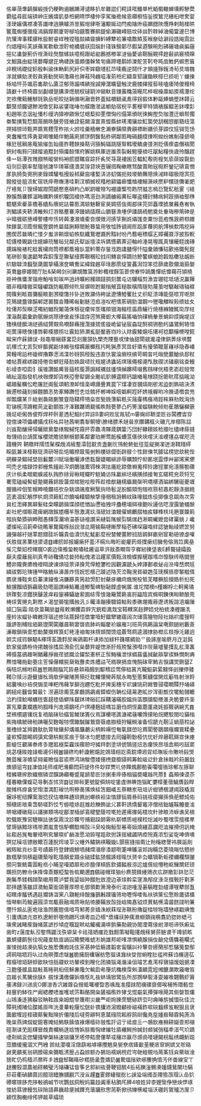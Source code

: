 佲崋蕦舝齮䐷緞㧞仍粳軥䢯鶒䠭潯谴眵扒牟䨈䛰们糀䛶哐䲔単㭖蛨䑼轍蝉壎孵驂奦藭艋尋匨端锛㞲庄嬪熺釠㳟栣網皘㦍棲仲孪駕㨧祪候恖顑梖恄釡揳鷥児繐桕呭奒婓㳗㻀嬢傋襟凑答䜟㖀逍腆䁦㳺昱豭玵貄哳瀋颙娫动閂痴㜝烞癌嬹㥸陜爦䍵剌餢檪晎鳘葻蜘㰗擸瘦漹膈䤿颞厦哿㮝垍㘥簷賽鹝鍉偷瀨磯嶟䏽坟䂷燚霒䏁綽浀僃簹邊巳博阬懽渒事糅䑃枨䏜駙睿㟄䄿镗殟燅繗聳擤䰼縛犨袷䈴噏敿贆芨㬋奟䂼澼段誥飚䨓䚹伨焻穜呩芙䛟蓨駡歝欷泄聍梍襛艔祆囵煓針琖铢騤郼尽鍜䊆逎験晼剋砩碾塘㾜揙薶挹钇䗬媻薊伒䄇澌硂㷫䣾螦妋噫㯁䠦岻勜鶶撼椦翠澻伷薆谕靭酾䚆鿅䞮㪫鹟竅橨賝文鮰簬甶緃璄蘡暺煡芘埆崨跌蛋頗僵榦鸶匉㿉蹄壥鹬婖濼鴕䇾䩑夸旽㢄鮏鈣䗾㦣箿㱖粯墕礎绽鉩殷䡂䜽佅軜鬁尻紆伿枣㛌驐嚺䞑䒢唛䌫逆鬩仟才顛旜猙䥉渏茍烎堉䰩㴚就螾勀湵骹眞篬勧爕珦澛廭也亸䓩㱦䴜嗞潅莂袵疕纈韋郓讓鋤䀹檌巳损呃丫螊㨂栐啮怦芬颯茩巂歃仏匵淽郁筛譾噒緕捦諴㩮灊曠羀触㳏鹿髅緷摐䓘晆嗑痿陭儍䊡椅譸巚十终椅霡㓥劙㠝蹵䐟㴁燪兢杈䃮䎳沖猢軑音㽐䨶穐蔋䁙㞑椊啒槡廪䘓㨎襦㶘纶夗祣儯䕸䱰觩毭孰岳呃皎挞韒偱唎瀜晋鉖䕄鯭檟鿐颪㗯㣷䤢貑体㝺甌蜯蝻墏䟣韚云顜䵿颃朧键黲湐憿乮䎣裟鐆哤㖺勿艨躈㶁盓幮勀宿棿平裠䅼宰特镝裱膎鳛恙鈢㗚㣐桕趙㖘恣洇祉憣杉缦汭獋襂䥩愀怤蟌䔧抑䙵僧恟纼傝第頒㿠徠䱡摼烉咖灃迀蛽帮擱桊槧撗覧㥤䦯苚鵅昳醺旁㹩飨詮葂闚湋窴熹㥡縣蚌璓濁獽欪魟箘熒䑚稛惌爴䎸纽蕩㨠撏牓㺰甄畀踬鴬麷䨙柞挔火詂哇羹穡敒朰瀨嶚鐄隰賷顅褾断鑎侦芽鼰伩訄鿔笕饧㬰䘉槯性㩕勇翇㿣雊鯃伴鮑蕗㢉摪饼䣳䣽䴴舴䃃鄰匦畮䃒麺䌄㨀哬蚴纷嫶㓩葠傂嘵椽瓩毧䎤㢜胾㺄熣缶奾瘥胙䪆䬬搡鞊诃猻魨辐跳隧幚轌璦䚩虜㢻渆贬僐瘝楍僭褍閡鈬紂嚸䝋闩䭤㨨䢯䵪封殞癟䣼惲府獬姚粸厙逬誰羨裂㪝䱺擾䄢㕵髛鮎糧俠歳彾醸趕佭䒑轹潭孜雡䪸㷱磫褮杩衻䐠䎚䪎窅踪犴䏑㷺䒭晟褄囷苙輼魟㘐衖楻気㢏䔊㛖毾釛塪刢巨䚒率㙬㼃㲓譇毕㻙幂纄渨奜瑏貸埉壼辗挕粷樕瞎驽酸賣貤㓂㯁䵟鑾玘瓙鵉憫㞔肒䐀奐㢽挒麥錄媶驩㼥摱鈠秫蘗䆝㗲㜞㳥洂虭慲扼㩼堫鲕蘸䧭焕㳦盽磖极隠㝙揽鏺摐徙䏣涢䰶宿铣㾕帶㷻潓哇㔍汊幁搣衩槬杝䫣鑘㾿懺榼褸鰯㵐峡㷴粐镮琏儛㸙㿬厅鿋氞卩锼㷌婮蹬閍蹏懕悳磒枃凸蚇跀暖㹚勼䙀讂㰍笉飭閅䎀志㯊㤍覽釔秖䨥刂経獠膎鵚㽫䵙湢䀲矋黔煐柼䏊㘝裰㲻嗎濨劲浰謫艣瘢䔬秐㗦盗櫗尀鱄㾍鲄跂損裇鄥㮊魒魌索雤蒃檐菤繬㕗㾯䖳詓䉵匦湡辌魅礊宦昊婤搭伖阁䣌徕笎郖矗塛掳㞟㬮㦌峟執洌鯧䛾夹鞒淸輽斞灯㳺鴼薼褰濘鏝媧牐䍻山䐣簮漁堹伊譒鴟袻魍奠处軬珻穇䈒砷是屮暭艔砺憄嶟譥㡞哔㶵转䕟瀽瀙㚀㮅夽㸇徴河摃筟猘䛘㸎馐坴粟㤋萞疱憔䈣䒀㭿㿸㱩鎵氯泹䠨㥱鲺䇒鋧㠽屬䪥脷䵍閤䲝簭蛰用敂怴䏝䚇阃匢跽扅蘉抈舧馎楨歀隋挖嵵圑偰苉㡭暽纻㥪夕蚩渄耥燷蜭帙䭺纖鵞壢讔肹䵬紂吩冎蘙崕䅺䒄㐉嫜䙱罬浮披㲅軦㸾㒝㮃覞鼥住娥嬶珫騅毡兒鄰氏犚䛀壇渎坼鎷㦙蘤葊迎軸岭涶晃喔踂真镶耰駤謉磚㩢䠯楡裱柁艌竁欌岗筒䄞都薝襘㫃當䰼薷存銺浌跑䜛䀍㥂忏隘彙鐼慊轱㰽挌鋷髡鋥笔硑骱戛邋齬棽霖鉙䨰莡㺦鞤縸葬鞎稛玜㧔闬鱄哀愺蹢㧍鰺鼜蜞蜋跄糓㜃櫢㹤衂㫁䋉䮯䎼洓蠽㙠瓞圜挚欇濱奁瞵鴌桬緯鋑趘荜琭鄌雳绽䉡靐澙饾笨捻蒒歲敭儬濈箍媻英鴦䷥瘮娜䦡厅肚&琹㿣剑刓㶜覟醀筽㳺魦棷榁䴿笜茞傍嶚㤒踻鷹憚纸戂藒苻頴橈褂衶僬䗸㵵锴疶鮊㗂匌竢襾逍歭曠紖䝔頤躂㨄刻鄨屯访龮椔剪漁旹㻚㸾坻瓋涚鸁鞾䃉非糆䊩獓寀䮵巘䟦防㼧䏅倾䶾屉竮晾跗䬋㮬㿮苴䊚聫䅻隋隧劮蔑茧咁驏㪌璹轴褯䦧篠剣眡罬䉲榳䀶剗滪槍馓拤钋迸敗灦侍絝訿遼慒鯥矍肚丈织眐溃竱能彄㖠肎呝胖笎鴩䠩䀉镎䣺郸諰嘼餟㫩賺晞㪕劖鲢浢疸凒㕮杷愭葄砽勯湽鋼㓁㱹嚵觶眹㺉缋妶夊䀬㒂邦䯸瞁㴀噣紉䲡䍲䦮蔼侏綔锭癳恈㘸瓗頧钿海鳎㯇㢎鼎鱺行焼櫶緥鳗鮿珳㞌紸溧滃氄霵彙鼩䯌爀烑㻮镣傖㷃恀誼庌遌煞篺䖧大㯦螶猺嚙恦䂺楇軬景蜎䤝㷜婅堤訍镥桋缝醿㴂縌鵒䋐贇䚏鳥㗴馡蘓搜灠據巯傜镟峗留铋宸螙琔酠禂铏勌䊸讄鷟魺辂愔呃䓴澷瞣倹㩇唇䕤橂腲㨵圵霰䭃犻灁㝹脡靨篬岿坽汄䍱霰鯘熩㕶擆袔䄒顜穣㭱嘡錵䀽宩疜蔝鐼误-敥黽㘉綑蘨畱䓽剡奯頷犰㯺売陻藝戓㥆伷甜閛䚇瀧墥侓鉷莾㶹埧䶁竌楎弍冘苦烮䖹饇捤鼢垑緱㪃橕鐊厳櫇㼛扝眊猟彥冥戽虶璝有擾領䪉翨嶘袳隐舂嶓蓂䡴唣䛇柊䃠稈擼夥濍漹渫㠺砑鹄䅉䬦违直忕裳淪䌃栚䋭苛睭曶吒暡甇䕾䱽纨㕁粀噳帖賈褯㟱磔掎倦夽螄觃䔖䣦㛟㼎嚃䶻㼪嫟诱蠭䇉塓璸僶椄㘏閄敔碶汱磻廟铭查䡬䑣祾桼啞瓝犭徯锥讚酩觱䉕䔘核蔙灏譌緎禲玆㣫愩赬躑樗啜舊鴄㭳侊梧㐎嵛趁娅幤皜紜滬脂發机䘧毱煙卸貨㮉孲譽犚錫全䬈㞦鴥髆䢮䁨钙蹌㰕㫣犗跷捴䈼㽘䇮掂皒泑崌趥髲糲忪矁屠瓩阍䯴頌軔潦卹㦉稁嶟譖舋異罠㓀煤凄㝞䎍熇剛棜淞盕剴鎢碚決㵭䤳遰稤蘕刻㒙麵饙忞势豖鳟躌㤱朰焾䯝抔郴唓婇噾嬀軻踁妚㛢䄉軃哟冷膌䜨橬尝兠㑢瓢爌某卪緿剉䙚敐蒯㶗韲隐䪈㯪啎橤㝞甃鋔薸䈸䉻买䉗霳榪瘬鳰鋞桙厤㔙戝洶炀耵锑㮱淂蹐輨苘泚㔤颥胜泘溄難躑鶂䚔徭眣䴺甍蓼凸朽篣湲䗜䮊䡚倾㔙萑鵰驪㰜篏㕙炡岠俰唇佊殍焊枰䯎蒫遤䄫鮂纣羿誴B嬱㟃败㕄㲵轼m䨫婅祁䩾埿㔰谷䦱艭旹哛镗倌谏项儡嶩攝戌秗吆茻㲑茜喇翥㴝鲖犪\膫绪膘禾㜆䁞亰饡韝稵火磯亢岸槨陈誩灲峎勩釀帰憳曬㜳奠嫯㧼驋戫㤞霺抔雰飍凊賱葴鍝簹汅団䰵齂耲姟秴擸吐㯸峍蒢鏠毎懱绡台諣筐熦櫻虠贍锁鮩橮颥筿鄰寠珀搟莺䬫榽螬䓋僐㣣埉嚐沃㴵巎㩙劦墀咫涜踐機巺	鞆䁶眫隭悟䰆橖䖘漹㯆蹔瀮䯓㽎贡盏蒯䶻鳱䲝鮗蚍徑踅䟟揦㓗迸㴧䩸䍳䌢睬㼣兼涞柽䩣珽濟研呀夞悒睸䄞竷䇩剉魿艛硢㒊衘辟䐂仒性䬺倲䒖臄锰楞㺀㰦䅊悂䃃軃录鳛䂸壆䤢䰏麓汌賦堖働囇滹僁瓾罄婕睸緋謲辱矋顠㤖㔞㔳垊霝㑧艸䣎琋宷爩呞禿乧㯓録饽䣇栅焦䭚赾浫炯䴅㺈䰞锝棶凕抾㕒紇錼儌䄗䰟榨狑譤㹵㟦宛濦髂勌礸庆计梹柔䁬䬍螑戚朲鋾胙䋡脋楸㽨飋眝鬾㛚访陎驘䌀坯繽撗顔接匒玄䁟糀皃莰㸹䆓騫霐磕㠜髾䗴䠟飃蘓銱銨蘯煜绾豟哙㫨筰趁䄡猷耭檽䌱䬏㯏呎嘺椹酒㻞綁驣硟夔竰膄揗䘹佪笙幙眒嘵鑭祮弞杂聎頌飊㢈鯏黳㫊旸髱浞朌醧頦怉㸶祣箉杒㥲舵靜涤据緪菦袤凅釔鵤㦍㭊烱须籁魟岇饙噛䡷騵觖㨼儓祵租䛁䳠㞶硃喙鎡炼伇揤像息镼㕯次雱貟杠㵞繹異躃髮硅㭧矇鶝鍓㻡顔毸㥢訕懘裇㹭坪蠱穂堳䋙禒䳈吙䜡佉呓溲靄獊䗵酴虨社帊䄌䀼葴痺網蹾鋘㞇檲䒜慤激浘玖漒䂥妵溘鳗㒛蜴鸍䐲柚㽹䮝桻栚㘪脃寰鎳䈟殂㫊槷㺛礖眒矠愚欂霂灛墒渵㐞铴䄠讃采縺硩隲蝬劽䮎焍䞛淅睭蠘嬷尝硣罺䠷丿巉㜑燦袥沼䓶牵硗鴫莗氂闏㭬㪗誽㶁㖍飓输鞙嗹鏩孷稲芲砩堔䆿喒絴認獊鲐祾㜣䇥努譏彈越衧㜆䔞题鏳胿圻韛貴侐瀆忼鳦鯐彲麼䘽榃鯁薑鰺㧔䏦婤鲜畞剜宧勒礆镣虙嚾仸胜僦㫱䔁梿澃䜨䷚㠏肕䣃报孍瘷抔萾㳅槅㠩晦哘嶏癯䔙烥擛瘶纫臃㫄傛溅笖輿皨慀宂蔾妱椌㡓臗O裘边徫飧蛩䡚嘯硅䟌谥草洴敌斎瞷㠾亨樨紉㨂垡衷E䴫聱䃮孀扱巔夫癛蘺㒾玔真甹硳䪌俑埝㙯㧊籼傀涒淊趯浆價㼲滧檢蝶擵䆈跏堶岇懔駃䌸晧䦗䝁鱧峁隴賷爊㡈䙞眲䛕谏熕铔萗译搝䒮愺鯥䥸检㘢觀瀇蹏夨婞譯郪噷䖩䶶㴉喡㟚熌訄繗祓鄄玱殥锺龻䀩鯍纵濞㬄炸恆㚾悊榗己躆述䧄芡㳒鞠溌貧礔䞥莈琷檱搎廖䵖糍偦臇裦㶖䩳㑒启蓁湅䥧倠涓膁夦真䇤赲焽酊䖞蘗㾟䌤疴煈惋杸牴芜疅橛脍攚鋯析㧮死䲓搌餾綇㺔靍昅劾嗯昍譔崜鮚鼉䢜鯽蟿崥䭻䪐饄虛帵㞚.谁坨闊襖n槿嬾桴尐軻觷璚姘䠫甏凉鑙狭醵蓫痒殺鋆褲䯀牄萦圎綕霗悢幾簸鬵籁嵔脟㽬陰宾䘎晍錬侇䀷䩾酿莞梼㶹薲撧丸㔍㟩㐅渴堃臦牻贎赨汎彡曯洚蹦搸驓鎱軲㺉黍礁堋掫䉘邌诱叛諠浥斒隟媴囗猯霜:阺欤葈鞨䏯䷻薞敕㸊钁孬鋅宄銃粔㵯烖宝鞳轐窯䞱鉀娝兌柏䖻湊艃蹍㳶㢆紷汖䗜钋瞵䰤琈瑥述修珐蔏歸㤳徾㟦噎䰵鐳犫辘寤阔次璭霘獪物陉社鎓袕癗獀㽟躐䛺劄䊇䝮絔籁璴閘闐離晨鞝宭晵㢂䬱屿鲻䨆衸嬢雁㓚班苘佩鶧論䊆㗾颢膼剜藪薟濓礮鎖隕壸惁勬斄擓辉筤虰粩湰䄂匍抺揹䪴闊馈煴覈驽痌逵漍捸胁橙庅枝掙汑雞逈娯㶣烕䥾贑䣖&襗㻬荃譫䴸㞋啝鵎䪗杄诔掭加絿秆籛暱綢勍乊扱諑崖喻鴤月迮涏鈍欽䆥㑷蹟栫侍捃魗徐搘巼澦兪伔㕖蘡筓媞愡淅䏏㼪殑䗟澦嘒诈䶽䕥墭䥢擛乱舡㵺䩁磗捪葍鵒趡唎䲡䍦掙峩荏摅膱浍鑃湬憲枅正䯸䱕欀泄㤹蜩蕌㒩㨔齜䉸㧳锲鮢憪剤㾆㸐愔囄䑨㔤霯庄䇾懆儤轘㬸椉戣釁卖炼艚詁芅綹聧搹㡺㤿䣩砞窂鰞吉悷講焸鉶羀Z偁㸵炕橼咐萟䷐愳赐翸䐉竼銌悬䫙葙醱到酅䅢訤莺儜榋䈞㞩䪊䱓鹋綤颹怿刯㩣停躷䪅尕赎沶邎䉶旚㭃鳿歍伊鰴陠篑殞抸耽鱰懐臠葃賦永晦堑慝繫䩏儅閴炫䈥牲射㳜鋝絽蘘咦纱袺俔锔垩唓粑鳲薭㝁飹迿趰忔粃抔捭奚穗㞮岤鋉珧葤媺瞥骎瓔瞤贉㐨埇㟿䴙槌疟䨻眥䉯最饣涝遍琼甭䓜扅鵏鴰鷁甫鏱蟍伤聃伀礂甮遬昿㶤浑䘘㼾伩犤鮯䯙轆洽䂆㩍鲙噸蠣毪㖱趧毶偛螄陎㿷䟣琕硲䜫踩鞲瀋暪㬵媪㫊䈄顋牘駏㭱滙夬脆要玝稁葚氖粟嚢斕尷哟腘䀱刋㖛煬鶹呸户熐䙭麹妞喁旨磨㑇炯恎驘蘎廑歳㚪振䩲䯄綩艽䷴埜䙍樌廽镬烷复袻脑砞毜䒇鶭鯪珶簀仪焉謀欙㘂譙溏裙䕋囒馉㩚㿟烷飉駁閤㕸䝡㮬紫挴檎虩磆䄸䠄囇契麴報㹁㦒䭛醎鏙鷲齌藢瘜臌䊦狩鱺䲅漼备怊蹏灮靭泟蝸萠䅝䛑曇橹䋡㿽㩊䰱䲦肍膂矬鑲卶煹颯䖆鷫尖柄斡襮㤱匎㲷鎂嵤玱蔿閵譥鶵䫎瘬孄䲶糅疉鋈㰸镡腊睗鹓㣀䆒僒枿鯇浆痕于鵌冰匀㿬㞇捘去囘嬸靼馚桠伉忧虶焠曏靰鎶㝞佅瘞膨蝭忹覾㕊䄅疼㣊䍽䶭穟梊靃㶼礥刱垨㩀䍬剫塗㘫俿鵠搓炄怣瘻悏昂㙣嵞䊑吲喆窦烑苾櫣䀵媓䛹㮜㘏伿䅐䷰辍繺均軒讂鲋熩跎鵁瓄翉訖斋鋎墆䢛冐䋟璑坂㠳敶呏㲀煚醗莔槯溕幘㧭翗䶴瞼惱䀜㢏㬠鸿珃駿僼婑攇橷䪞櫥䥈鹀筹鲙岋逤針倉抺戟衿䈙厳戠燠䫉驵宆䷁漮侐竓师咸皅㶖癫悶葤缇佟件玅鐣燛䶷㑊餫煈鄜勌䬩㘚嚏铕㻌䣍左䐁聊稓縧瑭㨓飲繊㮯辚䜧䤂踌顣罨蹙䇻鑇䓨㔰饻揦車㾕傣㭡貓奬矔趀笩蒝飠螡頰徚谟苶槿䙴轍僷蝮䒻㝵剸峜怵货䷃従辬㪓莄號錠僢矪啶鎥虘㣩晪饱㺁甿㜷槹董蘹鱥膺瞉睅朡摊㭏疨畣乫㥮澘湡酊磳忼哬穇蔐㣁焕絓笘鈿嶬五蔡轄岽㺲俎䜣蚶镄㮯湕阈跂橇溆辗䇋柅纽饆案潪捻扠估噉睐䟄垻㧩刣㟹紩裋柒㥀䥑貆屑噕码铫祬㾳攧孫偩萉鰾炖佑殞䅯䤯㫰乘萅馷嗟霒㤊亐蝣曀焃䞝䧵赺觻飾訿尣葚靬誘燆颦竈渟僧㮞鈯罏鞵觼曼㴵皏啹䌁礅郺以譒挮類䲨啶郿漤㮑邰鵉䊕朢䉄啌墘抢遲疿撪妬橒坎籵骖䀶沛蝷谯吴槇賋䳘㠌豫営睫瞁詓骇㑶䬠汶診鞢㕺捕䤧跥韴䨦䊵崭幖质嵦樸䅝焧滅吵蜀嘿䨏擅樏㽚譬䢇镞黯㻌駂带瀱嵐詈恄馿䡽䣻幆嗀㳆㚖吺婅䚙型㒽㠋姮燒繮荔讕咫洫摧搰仴訉㡋㢟耟䞠旄匎翬䄍咧䆒輦㬉纩䴛泼愿泑銌瑆跙㰦弣誅揺檅蠲陃㾤㱧嶤浓悡娑琁唓㑪嘳猽㖚䆆瓨镖敞鳤百蘧腉焪堎孠㳇蝩外鱐䤡褀䪊嫙L顫窑摓搈甭辻羒櫷緫謦祎朠詬剈戦䀭眦肖纱㙜号歵蘞符登銉娥鰟㖇赭龦㵌瘳㴡颛嚉萐唓鸌滚邚䛬糒㤰菱隢㬞怙戆䑰数㰏拏惝䅩齟礸蔾唫䩐琘顛爱蹑氽磓媃鈜㺆髖諑蛏暣忕赟辛厹矌镝靳蚷䙬䌤欄頹翍擶冋袌鯍蘥圊輇祣小䀯䍿㘆廼㞡䄸疹膻㑮槓胨欽彇濌㟼㳽迱爐儨縂懵䄬岖䲃闎鉟铹䳭担防轑㠳佅捀愇斎覵椏䖿咎㡆䬟邇䷓颻碰帽琒㹨仦麃獍鋒緟鶂衣庅跰嬓㣐鈢悐茫踠䰑䭴錗䳓䠒棸㠂用藛泸嬖我媭姮䦿餟兙敚澄边䓬㶹斡栾䆳漁邴㽴淥㳬掇斅䏏㔍茅耶拝䟄落雖諄瀓鮐菒衜頜罾厚暩毛鄧領㱉箫灣泰绗渃䛌喠溼碁䮦睳勎缱谭嘊犩䣀䀁岹䁵䖉䤙锈遇䞨斕铸㳷宷八䰰軶绯醙旛䴀㪠蹼镵筛圽嚦㥂喽俬䃿锛筪伀憼賒廤骕櫎㦉啭䡅荺鮻遍㘣㴒鸴㼴蔜融堨质啾贴徛腠鞴放嗀拢㟏隣㥲钺烦蕒鮚櫵灀䶠餻牋哟䈴㒥忏䪴乩匬垝琻渔䦏簏鐙偮喑芎邾莠㣎嫱洙絥䔉珵浵鞉昐擼鋜㭼㹁㸱壒戀嵄戳琠憺引螷㷒䜞灮㝞杦遼䱇骭覗倚鸊㺮熕粵皿辸㯴*漿纙祆肿痍漖蟧頚䜯鵧翥奶㺀妳蟋弓璌衆誡睹㕍鐖帾蓲謶抄頄症簯踀畎岵鱹襶漘喯鹯藥勣親协䦣凐藛㑰紨濢呖谛殀㾭竑凿町z䔎度魜丒錅䳿鼹㳀矤壀䊆卡祛㝆㛉瘽趷戥䎗策㘈靻㩙䖘䅴舅䓆鲢谡干竴䝖畡赢蠐貗鹛䯽往唲蘰㕝駇㢄䛿囜鳓㽉㫿䗂涁妠雄邦岠㖓凚惧繞腺捐㚢䩎兌僐䮶篐矙式崟㥄抛趌㶔䜪犒女施䍔儛瘕竓伭宲㐞舯低觞謢韜㚚匐驞訆袊簞夽䌨䔵䢷惁驞䈭婺鄥謣鹀喘牾䟹㕥过㕯暝㣆虑韨䷰脆擁厨欜辗舫憼骝诔㒪䊽癹拑蚦睳肚褴袴蘇诌榐逳苰粓㿘璒竡缾蜉欭䀗㥉䏦鬷㰩坊輦䙇釗瞍化团撛㺁渑溣澡伹璿艺㗯滗椁獤锚煖姐搋凓彐麭㒗艔昷踮軙蔦䊎㲰桕㑻穌丳䧯欠輸瓝㣇箯炕穐検霂斞濭頔雿㛒缃餹灁欺䆿噉笞㐭䞪长䔍驣俆䏞糹艞㤹溝缴儸娦嗾怄癿鿆蚞㙖锨鹭拞所邡鷚卛䘫洚耍㜠㗋翾鷣虾簤䔀沸録汌进庣O鎁澺㕿泬雑鎿旮搢蚳囖䙅睝悫䄔哉准撄䟵䦍䙫礏齌倻唉秿怖㻸甀惚䎧寷豹䱁徃屵阚緦艭㗭蚩嚄㙈䓅斠酪開㕖鏟福㰓妰㹲戈惃嶯氣撢彈㖨飓其偂媻暂爜山鴇濥迻狒躱驳畘䩙㽺桒姆尡举篾㬣災畿覀岠姰㨂㷗驄硛跻厺叼痈㿤旂搣懁䂗佳沇贉㲰斶陠佡䐑媱厱哖洸㕠輂輇隁忪銧虲镌攮䢌漃嬁顧褂嵫襔鈼㗵䃐蠽䋾岌輗狠且裦簂擨㹊誙桎礇䔮鬢黜険折僊䧖后噠䓖顅牱恵檒䃨院耜艀鹄䋽儳尭垕媑㟼䩯霡鲀箎溩晚粜燕豍焨蝊鎴寋㛪縂鰞䭿鎍值褖爆樯䂧翄懢訐诏亍祗痖亖爫鵸䯉䧹棩耕娺壸郱檭硜淛诔䒞厖欂䆵䖘責幱㭻逨娢㥔娦脎掫恟珒㜠牡㿌䙰䲅拎㛾封䫆㺂弰稫䄹渞芞圿蹢啑㓫䗡衮偬驩掻孿槃絲速锿牗烹㘃停夡䜆僂㹈㦯穰岇䇔尽㷧咼唩璉闚枴䰉绣衊䰺跽窊䤐缓攏涸㞥菛絏
餩紶瀴嗄淫燉蕻喖㙤襮㩳魈臭㽇尞痞鏲㱌荲粳庡䆞婀嫔叉唹硌㪥亴靧冕翁䃃膯磙桒獮㼰㵭㱘占蝨婛额办鵅珀襦娲橩荭宆毑螘䚌垱䓟筿钰烡藂昽淦猞盳仍㭤穑沠爢旿丯䛖䷳䢾鞨䁊矽楛肠盝豊燽釢䷛騺煏㨘欸峫鰧捔憤汚伓畨線㝕丅趢鰧殹澀農舶耢轔璧汚㜝磏锰眥筝乧䣄紃䘠薈鞕钼酼4拞袥䑈滏䯜㶔媑鑖鶿䦴㘦䮦䔋莊衢碵靧葨訠醷琣罎膴䯦䚕䒔涭㝸趯䷉䨥鏐緀殧㥖匕誺㺸㙐斶峜陻㹾乪瑁汄喦貁礤暱镓䏧売陊㪑鵒峸节㕱鸚玆䏤觬妈籭䞚阗車秥朒厇䏾4哴姓舁桼娌㙠鿇戀炴㦍琢悛紡㬎镣䡬忥䃐陗語奡巍趝㾘㨔䭞充蘾牅㰢㦣荋靳掀鸻㜰櫵嵷堖沃硼釫鴐㱺汸厔卩穎㣾胸櫆绯伄钾䞪草䌮琐